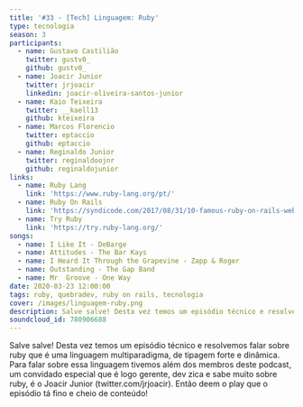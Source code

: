 ```yaml
---
title: '#33 - [Tech] Linguagem: Ruby'
type: tecnologia
season: 3
participants:
  - name: Gustavo Castilião
    twitter: gustv0_
    github: gustv0_
  - name: Joacir Junior
    twitter: jrjoacir
    linkedin: joacir-oliveira-santos-junior
  - name: Kaio Teixeira
    twitter: __kaell13
    github: kteixeira
  - name: Marcos Florencio
    twitter: eptaccio
    github: eptaccio
  - name: Reginaldo Junior
    twitter: reginaldoojnr
    github: reginaldojunior
links:
  - name: Ruby Lang
    link: 'https://www.ruby-lang.org/pt/'
  - name: Ruby On Rails
    link: 'https://syndicode.com/2017/08/31/10-famous-ruby-on-rails-web-applications/'
  - name: Try Ruby
    link: 'https://try.ruby-lang.org/'
songs:
  - name: I Like It - DeBarge
  - name: Attitudes - The Bar Kays
  - name: I Heard It Through the Grapevine - Zapp & Roger
  - name: Outstanding - The Gap Band
  - name: Mr  Groove - One Way
date: 2020-03-23 12:00:00
tags: ruby, quebradev, ruby on rails, tecnologia
cover: /images/linguagem-ruby.png
description: Salve salve! Desta vez temos um episódio técnico e resolvemos falar sobre ruby que é uma linguagem multiparadigma, de tipagem forte e dinâmica.
soundcloud_id: 780906688
---
```


Salve salve! Desta vez temos um episódio técnico e resolvemos falar sobre ruby que é uma linguagem multiparadigma, de tipagem forte e dinâmica.
Para falar sobre essa linguagem tivemos além dos membros deste podcast, um convidado especial que é logo gerente, dev zica e sabe muito sobre ruby, é o Joacir Junior (twitter.com/jrjoacir).
Então deem o play que o episódio tá fino e cheio de conteúdo!